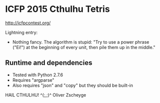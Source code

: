 ICFP 2015 Cthulhu Tetris
========================

http://icfpcontest.org/

Lightning entry:

 * Nothing fancy. The algorithm is stupid:
   "Try to use a power phrase ("Ei!") at the beginning of every unit,
    then pile them up in the middle."


Runtime and dependencies
------------------------

 * Tested with Python 2.7.6
 * Requires "argparse" 
 * Also requires "json" and "copy" but they should be built-in


HAIL CTHULHU! ^(;,;)^
Oliver Zscheyge

